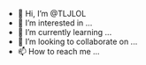 - 👋 Hi, I’m @TLJLOL
- 👀 I’m interested in ...
- 🌱 I’m currently learning ...
- 💞️ I’m looking to collaborate on ...
- 📫 How to reach me ...

<!---
TLJLOL/TLJLOL is a ✨ special ✨ repository because its `README.md` (this file) appears on your GitHub profile.
You can click the Preview link to take a look at your changes.
--->
